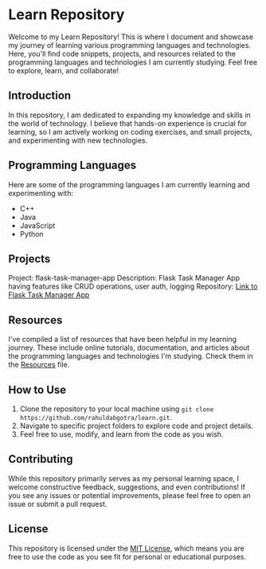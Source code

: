 # Learn Repository

Welcome to my Learn Repository! This is where I document and showcase my journey of learning various programming languages and technologies. Here, you'll find code snippets, projects, and resources related to the programming languages and technologies I am currently studying. Feel free to explore, learn, and collaborate!

## Introduction

In this repository, I am dedicated to expanding my knowledge and skills in the world of technology. I believe that hands-on experience is crucial for learning, so I am actively working on coding exercises, and small projects, and experimenting with new technologies.

## Programming Languages

Here are some of the programming languages I am currently learning and experimenting with:

- C++
- Java
- JavaScript
- Python


## Projects

Project: flask-task-manager-app
Description: Flask Task Manager App having features like CRUD operations, user auth, logging
Repository: [Link to Flask Task Manager App](https://github.com/rahuldabgotra/learn/tree/main/python/projects/flask-task-manager-app)

<!-- ### Project: Name (repo name)
Description: details. 
Repository: [Link to Project 0](https://github.com/rahuldabgotra/project 0) -->


## Resources

I've compiled a list of resources that have been helpful in my learning journey. These include online tutorials, documentation, and articles about the  programming languages and technologies I'm studying. Check them in the [Resources](resources.md) file.

## How to Use

1. Clone the repository to your local machine using `git clone https://github.com/rahuldabgotra/learn.git`.
2. Navigate to specific project folders to explore code and project details.
3. Feel free to use, modify, and learn from the code as you wish.

## Contributing

While this repository primarily serves as my personal learning space, I welcome constructive feedback, suggestions, and even contributions! If you see any issues or potential improvements, please feel free to open an issue or submit a pull request.

## License

This repository is licensed under the [MIT License](LICENSE), which means you are free to use the code as you see fit for personal or educational purposes.